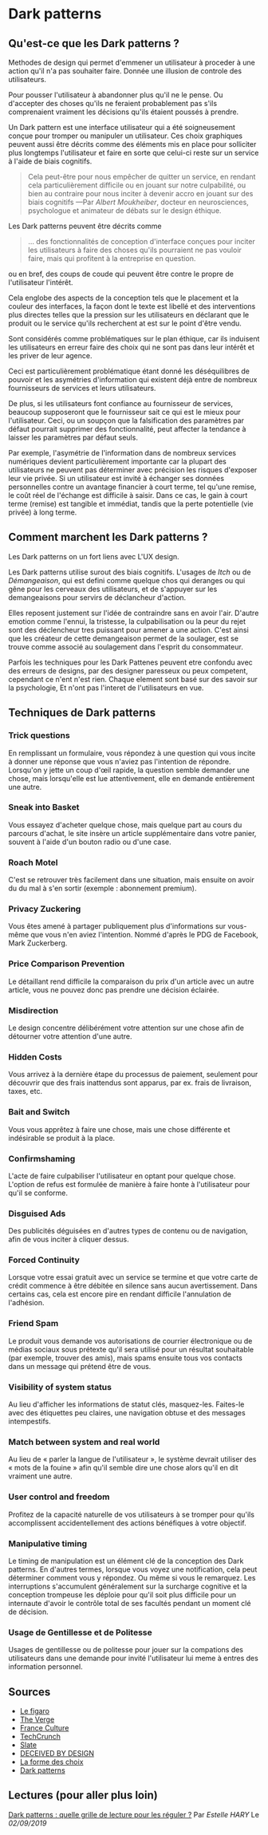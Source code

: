 # Dark patterns
## Qu'est-ce que les Dark patterns ?
Methodes de design qui permet d'emmener un utilisateur à proceder à une action qu'il n'a pas souhaiter faire.
Donnée une illusion de controle des utilisateurs.

Pour pousser l'utilisateur à abandonner plus qu'il ne le pense. Ou d'accepter des choses qu'ils ne feraient probablement pas s'ils comprenaient vraiment les décisions qu'ils étaient poussés à prendre.

Un Dark pattern est une interface utilisateur qui a été soigneusement conçue pour tromper ou manipuler un utilisateur. Ces choix graphiques peuvent aussi être décrits comme des éléments mis en place pour solliciter plus longtemps l'utilisateur et faire en sorte que celui-ci reste sur un service à l'aide de biais cognitifs.

> Cela peut-être pour nous empêcher de quitter un service, en rendant cela particulièrement difficile ou en jouant sur notre culpabilité, ou bien au contraire pour nous inciter à devenir accro en jouant sur des biais cognitifs
> —Par *Albert Moukheiber*, docteur en neurosciences, psychologue et animateur de débats sur le design éthique.

Les Dark patterns peuvent être décrits comme
> … des fonctionnalités de conception d'interface conçues pour inciter les utilisateurs à faire des choses qu'ils pourraient ne pas vouloir faire, mais qui profitent à la entreprise en question.

ou en bref, des coups de coude qui peuvent être contre le propre de l'utilisateur l'intérêt.

Cela englobe des aspects de la conception tels que le placement et la couleur des interfaces, la façon dont le texte est libellé et des interventions plus directes telles que la pression sur les utilisateurs en déclarant que le produit ou le service qu'ils recherchent
at est sur le point d'être vendu.

Sont considérés comme problématiques sur le plan éthique, car ils induisent les utilisateurs en erreur faire des choix qui ne sont pas dans leur intérêt et les priver de leur
agence.

Ceci est particulièrement problématique étant donné les déséquilibres de pouvoir et les asymétries d'information qui existent déjà entre de nombreux fournisseurs de services et leurs utilisateurs.

De plus, si les utilisateurs font confiance au fournisseur de services, beaucoup supposeront que le fournisseur  sait ce qui est le mieux pour l'utilisateur. Ceci, ou un soupçon que la falsification des paramètres par défaut pourrait supprimer des fonctionnalité, peut affecter la tendance à laisser les paramètres par défaut seuls.

Par exemple, l'asymétrie de l'information dans de nombreux services numériques devient particulièrement importante car la plupart des utilisateurs ne peuvent pas déterminer avec précision les risques d'exposer leur vie privée.
Si un utilisateur est invité à échanger ses données personnelles contre un avantage financier à court terme, tel qu'une remise, le coût réel de l'échange est difficile à saisir. Dans ce cas, le gain à court terme (remise) est tangible et immédiat, tandis que la perte potentielle (vie privée) à long terme.

## Comment marchent les Dark patterns ?
Les Dark patterns on un fort liens avec L'UX design.

Les Dark patterns utilise surout des biais cognitifs. L'usages de *Itch* ou de *Démangeaison*, qui est defini comme quelque chos qui deranges ou qui gêne pour les cerveaux des utilisateurs, et de s'appuyer sur les demangeaisons pour servirs de déclancheur d'action.

Elles reposent justement sur l'idée de contraindre sans en avoir l'air.
D'autre emotion comme l'ennui, la tristesse, la culpabilisation ou la peur du rejet sont des déclencheur tres puissant pour amener a une action.
C'est ainsi que les créateur de cette demangeaison permet de la soulager, est se trouve comme associé au soulagement dans l'esprit du consommateur.

Parfois les techniques pour les Dark Pattenes peuvent etre confondu avec des erreurs de designs, par des designer paresseux ou peux competent, cependant ce n'ent n'est rien. Chaque element sont basé sur des savoir sur la psychologie, Et n'ont pas l'interet de l'utilisateurs en vue.

## Techniques de Dark patterns
### Trick questions
En remplissant un formulaire, vous répondez à une question qui vous incite à donner une réponse que vous n'aviez pas l'intention de répondre. Lorsqu'on y jette un coup d'œil rapide, la question semble demander une chose, mais lorsqu'elle est lue attentivement, elle en demande entièrement une autre.

### Sneak into Basket
Vous essayez d'acheter quelque chose, mais quelque part au cours du parcours d'achat, le site insère un article supplémentaire dans votre panier, souvent à l'aide d'un bouton radio ou d'une case.

### Roach Motel
C'est se retrouver très facilement dans une situation, mais ensuite on avoir du du mal à s'en sortir (exemple : abonnement premium).

### Privacy Zuckering
Vous êtes amené à partager publiquement plus d'informations sur vous-même que vous n'en aviez l'intention. Nommé d'après le PDG de Facebook, Mark Zuckerberg.

### Price Comparison Prevention
Le détaillant rend difficile la comparaison du prix d'un article avec un autre article, vous ne pouvez donc pas prendre une décision éclairée.

### Misdirection
Le design concentre délibérément votre attention sur une chose afin de détourner votre attention d'une autre.

### Hidden Costs
Vous arrivez à la dernière étape du processus de paiement, seulement pour découvrir que des frais inattendus sont apparus, par ex. frais de livraison, taxes, etc.

### Bait and Switch
Vous vous apprêtez à faire une chose, mais une chose différente et indésirable se produit à la place.

### Confirmshaming
L'acte de faire culpabiliser l'utilisateur en optant pour quelque chose. L'option de refus est formulée de manière à faire honte à l'utilisateur pour qu'il se conforme.

### Disguised Ads
Des publicités déguisées en d'autres types de contenu ou de navigation, afin de vous inciter à cliquer dessus.

### Forced Continuity
Lorsque votre essai gratuit avec un service se termine et que votre carte de crédit commence à être débitée en silence sans aucun avertissement. Dans certains cas, cela est encore pire en rendant difficile l'annulation de l'adhésion.

### Friend Spam
Le produit vous demande vos autorisations de courrier électronique ou de médias sociaux sous prétexte qu'il sera utilisé pour un résultat souhaitable (par exemple, trouver des amis), mais spams ensuite tous vos contacts dans un message qui prétend être de vous.

### Visibility of system status
Au lieu d'afficher les informations de statut clés, masquez-les. Faites-le avec des étiquettes peu claires, une navigation obtuse et des messages intempestifs.

### Match between system and real world
Au lieu de « parler la langue de l'utilisateur », le système devrait utiliser des « mots de la fouine » afin qu'il semble dire une chose alors qu'il en dit vraiment une autre.

### User control and freedom
Profitez de la capacité naturelle de vos utilisateurs à se tromper pour qu'ils accomplissent accidentellement des actions bénéfiques à votre objectif.

### Manipulative timing 
Le timing de manipulation est un élément clé de la conception des Dark patterns. En d'autres termes, lorsque vous voyez une notification, cela peut déterminer comment vous y répondez. Ou même si vous le remarquez. Les interruptions s'accumulent généralement sur la surcharge cognitive et la conception trompeuse les déploie pour qu'il soit plus difficile pour un internaute d'avoir le contrôle total de ses facultés pendant un moment clé de décision.

### Usage de Gentillesse et de Politesse
Usages de gentillesse ou de politesse pour jouer sur la compations des utilisateurs  dans une demande pour invité l'utilisateur lui meme à entres des information personnel. 

## Sources 
- [Le figaro](https://www.lefigaro.fr/secteur/high-tech/2018/07/03/32001-20180703ARTFIG00220-les-dark-patterns-comment-les-technologies-nous-manipulent.php)
- [The Verge](https://www.theverge.com/2013/8/29/4640308/dark-patterns-inside-the-interfaces-designed-to-trick-you)
- [France Culture](https://www.franceculture.fr/emissions/hashtag/connaissez-vous-le-nudge)
- [TechCrunch](https://techcrunch.com/2018/07/01/wtf-is-dark-pattern-design/?guccounter=1&guce_referrer=aHR0cHM6Ly9mci53aWtpcGVkaWEub3JnLw&guce_referrer_sig=AQAAADWLaXw7mWMp2WumbfsBx6Rs59E_yk0q7_dJilWnZS6WufRlg84DfAdgFW_eM2Vht_OCDquzmQYXtmM88-tsN2ntpRGpNAr7OGii1wEbThohYM4wMOdV-CNXJlDGW3pAiMRiv5hnS4rwIYDaaRTs-t72SE5MZAoOsc10RuaPzn99)
- [Slate](https://www.slate.fr/story/164999/facebook-google-microsoft-pillent-donnees-personnelles-malgre-rgpd-webdesign)
- [DECEIVED BY DESIGN](https://fil.forbrukerradet.no/wp-content/uploads/2018/06/2018-06-27-deceived-by-design-final.pdf)
- [La forme des choix](https://linc.cnil.fr/sites/default/files/atoms/files/cnil_cahiers_ip6.pdf)
- [Dark patterns](https://www.darkpatterns.org/types-of-dark-pattern)

## Lectures (pour aller plus loin)
[Dark patterns : quelle grille de lecture pour les réguler ?](https://linc.cnil.fr/fr/dark-patterns-quelle-grille-de-lecture-pour-les-reguler) Par *Estelle HARY* Le *02/09/2019*
